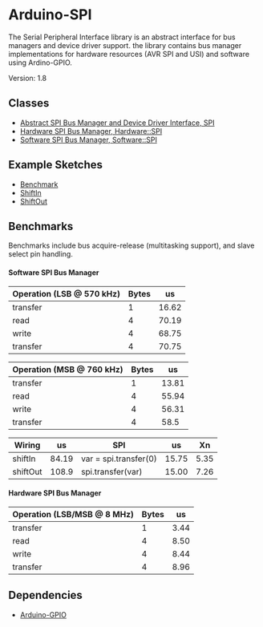 # Arduino-SPI

The Serial Peripheral Interface library is an abstract interface for
bus managers and device driver support. the library contains bus
manager implementations for hardware resources (AVR SPI and USI) and
software using Ardino-GPIO.

Version: 1.8

## Classes

* [Abstract SPI Bus Manager and Device Driver Interface, SPI](./src/SPI.h)
* [Hardware SPI Bus Manager, Hardware::SPI](./src/Hardware/SPI.h)
* [Software SPI Bus Manager, Software::SPI](./src/Software/SPI.h)

## Example Sketches

* [Benchmark](./examples/Benchmark)
* [ShiftIn](./examples/ShiftIn)
* [ShiftOut](./examples/ShiftOut)

## Benchmarks

Benchmarks include bus acquire-release (multitasking support), and
slave select pin handling.

#### Software SPI Bus Manager

Operation (LSB @ 570 kHz) | Bytes | us
----------|-------|----
transfer | 1 | 16.62
read | 4 | 70.19
write | 4  | 68.75
transfer | 4  | 70.75

Operation (MSB @ 760 kHz) | Bytes | us
----------|-------|----
transfer | 1 | 13.81
read | 4 | 55.94
write | 4  | 56.31
transfer | 4  | 58.5

Wiring | us | SPI | us | Xn
------ |----|------|----|----
shiftIn | 84.19 | var = spi.transfer(0) | 15.75 | 5.35
shiftOut | 108.9 | spi.transfer(var) | 15.00 | 7.26

#### Hardware SPI Bus Manager

Operation (LSB/MSB @ 8 MHz) | Bytes | us
----------|-------|----
transfer | 1 | 3.44
read | 4 | 8.50
write | 4  | 8.44
transfer | 4  | 8.96

## Dependencies

* [Arduino-GPIO](https://github.com/mikaelpatel/Arduino-GPIO)
